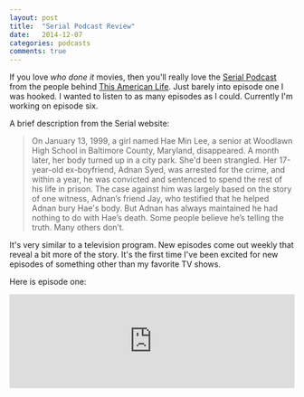 ```yaml
---
layout: post
title:  "Serial Podcast Review"
date:   2014-12-07
categories: podcasts
comments: true
---
```

If you love *who done it* movies, then you'll really love the [Serial Podcast](http://www.serialpodcast.org) from the people behind [This American Life](http://www.thisamericanlife.org).  Just barely into episode one I was hooked.  I wanted to listen to as many episodes as I could.  Currently I'm working on episode six.  

A brief description from the Serial website:

> On January 13, 1999, a girl named Hae Min Lee, a senior at Woodlawn High School in Baltimore County, Maryland, disappeared. A month later, her body turned up in a city park. She'd been strangled. Her 17-year-old ex-boyfriend, Adnan Syed, was arrested for the crime, and within a year, he was convicted and sentenced to spend the rest of his life in prison. The case against him was largely based on the story of one witness, Adnan’s friend Jay, who testified that he helped Adnan bury Hae's body. But Adnan has always maintained he had nothing to do with Hae’s death. Some people believe he’s telling the truth. Many others don’t.

It's very similar to a television program.  New episodes come out weekly that reveal a bit more of the story.  It's the first time I've been excited for new episodes of something other than my favorite TV shows.

Here is episode one:

<iframe width="100%" height="166" scrolling="no" frameborder="no" src="https://w.soundcloud.com/player/?url=https%3A//api.soundcloud.com/tracks/170469733&amp;color=ff5500&amp;auto_play=false&amp;hide_related=false&amp;show_comments=true&amp;show_user=true&amp;show_reposts=false"></iframe>

